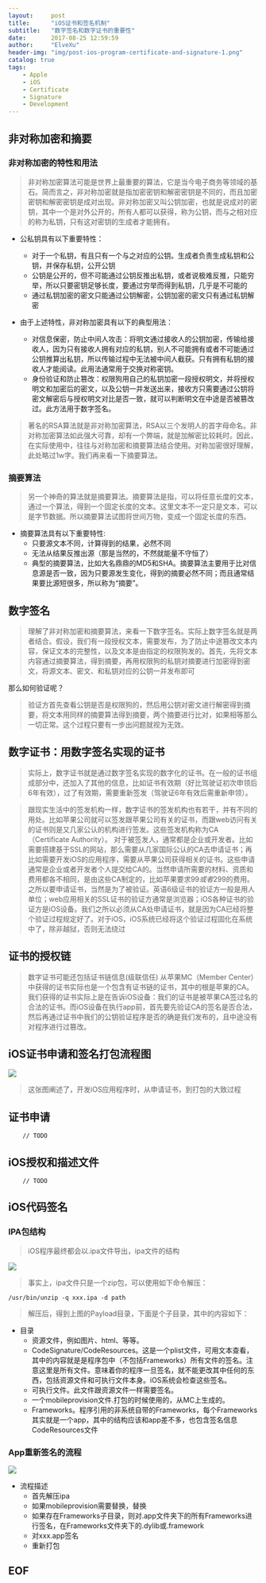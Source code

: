 ```yaml
---
layout:     post
title:      "iOS证书和签名机制"
subtitle:   "数字签名和数字证书的重要性"
date:       2017-08-25 12:59:59
author:     "ElveXu"
header-img: "img/post-ios-program-certificate-and-signature-1.png"
catalog: true
tags:
    - Apple
    - iOS
    - Certificate
    - Signature
    - Development
---
```



## 非对称加密和摘要
### 非对称加密的特性和用法
> 非对称加密算法可能是世界上最重要的算法，它是当今电子商务等领域的基石。简而言之，非对称加密就是指加密密钥和解密密钥是不同的，而且加密密钥和解密密钥是成对出现。非对称加密又叫公钥加密，也就是说成对的密钥，其中一个是对外公开的，所有人都可以获得，称为公钥，而与之相对应的称为私钥，只有这对密钥的生成者才能拥有。

- 公私钥具有以下重要特性：
    - 对于一个私钥，有且只有一个与之对应的公钥。生成者负责生成私钥和公钥，并保存私钥，公开公钥
    - 公钥是公开的，但不可能通过公钥反推出私钥，或者说极难反推，只能穷举，所以只要密钥足够长度，要通过穷举而得到私钥，几乎是不可能的
    - 通过私钥加密的密文只能通过公钥解密，公钥加密的密文只有通过私钥解密

- 由于上述特性，非对称加密具有以下的典型用法：

    - 对信息保密，防止中间人攻击：将明文通过接收人的公钥加密，传输给接收人，因为只有接收人拥有对应的私钥，别人不可能拥有或者不可能通过公钥推算出私钥，所以传输过程中无法被中间人截获。只有拥有私钥的接收人才能阅读。此用法通常用于交换对称密钥。
    - 身份验证和防止篡改：权限狗用自己的私钥加密一段授权明文，并将授权明文和加密后的密文，以及公钥一并发送出来，接收方只需要通过公钥将密文解密后与授权明文对比是否一致，就可以判断明文在中途是否被篡改过。此方法用于数字签名。


> 著名的RSA算法就是非对称加密算法，RSA以三个发明人的首字母命名。非对称加密算法如此强大可靠，却有一个弊端，就是加解密比较耗时。因此，在实际使用中，往往与对称加密和摘要算法结合使用。对称加密很好理解，此处略过1w字。我们再来看一下摘要算法。

### 摘要算法
> 另一个神奇的算法就是摘要算法。摘要算法是指，可以将任意长度的文本，通过一个算法，得到一个固定长度的文本。这里文本不一定只是文本，可以是字节数据。所以摘要算法试图将世间万物，变成一个固定长度的东西。

- 摘要算法具有以下重要特性:
    - 只要源文本不同，计算得到的结果，必然不同
    - 无法从结果反推出源（那是当然的，不然就能量不守恒了）
    - 典型的摘要算法，比如大名鼎鼎的MD5和SHA。摘要算法主要用于比对信息源是否一致，因为只要源发生变化，得到的摘要必然不同；而且通常结果要比源短很多，所以称为“摘要”。

## 数字签名
> 理解了非对称加密和摘要算法，来看一下数字签名。实际上数字签名就是两者结合。假设，我们有一段授权文本，需要发布，为了防止中途篡改文本内容，保证文本的完整性，以及文本是由指定的权限狗发的。首先，先将文本内容通过摘要算法，得到摘要，再用权限狗的私钥对摘要进行加密得到密文，将源文本、密文、和私钥对应的公钥一并发布即可

那么如何验证呢？
> 验证方首先查看公钥是否是权限狗的，然后用公钥对密文进行解密得到摘要，将文本用同样的摘要算法得到摘要，两个摘要进行比对，如果相等那么一切正常。这个过程只要有一步出问题就视为无效。

## 数字证书：用数字签名实现的证书
> 实际上，数字证书就是通过数字签名实现的数字化的证书。在一般的证书组成部分中，还加入了其他的信息，比如证书有效期（好比驾驶证初次申领后6年有效），过了有效期，需要重新签发（驾驶证6年有效后需重新申领）。

> 跟现实生活中的签发机构一样，数字证书的签发机构也有若干，并有不同的用处。比如苹果公司就可以签发跟苹果公司有关的证书，而跟web访问有关的证书则是又几家公认的机构进行签发。这些签发机构称为CA（Certificate Authority）。
> 对于被签发人，通常都是企业或开发者。比如需要搭建基于SSL的网站，那么需要从几家国际公认的CA去申请证书；再比如需要开发iOS的应用程序，需要从苹果公司获得相关的证书。这些申请通常是企业或者开发者个人提交给CA的。当然申请所需要的材料、资质和费用都各不相同，是由这些CA制定的，比如苹果要求$99或者$299的费用。
> 之所以要申请证书，当然是为了被验证。英语6级证书的验证方一般是用人单位；web应用相关的SSL证书的验证方通常是浏览器；iOS各种证书的验证方是iOS设备。我们之所以必须从CA处申请证书，就是因为CA已经将整个验证过程规定好了。对于iOS，iOS系统已经将这个验证过程固化在系统中了，除非越狱，否则无法绕过

## 证书的授权链
> 数字证书可能还包括证书链信息(级联信任)
> 从苹果MC（Member Center）中获得的证书实际也是一个包含有证书链的证书，其中的根是苹果的CA。我们获得的证书实际上是在告诉iOS设备：我们的证书是被苹果CA签过名的合法的证书。而iOS设备在执行app前，首先要先验证CA的签名是否合法，然后再通过证书中我们的公钥验证程序是否的确是我们发布的，且中途没有对程序进行过篡改。 

## iOS证书申请和签名打包流程图

![](https://raw.githubusercontent.com/misselvexu/misselvexu.github.io/master/img/in-post/ios-program-certificate-and-sign/ios-package-flow.png)

> 这张图阐述了，开发iOS应用程序时，从申请证书，到打包的大致过程


## 证书申请
```
    // TODO
```

## iOS授权和描述文件

```
    // TODO
```


## iOS代码签名
### IPA包结构
> iOS程序最终都会以.ipa文件导出，ipa文件的结构

![](https://raw.githubusercontent.com/misselvexu/misselvexu.github.io/master/img/in-post/ios-program-certificate-and-sign/payload-st.png)

> 事实上，ipa文件只是一个zip包，可以使用如下命令解压：

`/usr/bin/unzip -q xxx.ipa -d path`


> 解压后，得到上图的Payload目录，下面是个子目录，其中的内容如下：

- 目录
    - 资源文件，例如图片、html、等等。
    - CodeSignature/CodeResources。这是一个plist文件，可用文本查看，其中的内容就是是程序包中（不包括Frameworks）所有文件的签名。注意这里是所有文件。意味着你的程序一旦签名，就不能更改其中任何的东西，包括资源文件和可执行文件本身。iOS系统会检查这些签名。
    - 可执行文件。此文件跟资源文件一样需要签名。
    - 一个mobileprovision文件.打包的时候使用的，从MC上生成的。
    - Frameworks。程序引用的非系统自带的Frameworks，每个Frameworks其实就是一个app，其中的结构应该和app差不多，也包含签名信息CodeResources文件

### App重新签名的流程

![](https://raw.githubusercontent.com/misselvexu/misselvexu.github.io/master/img/in-post/ios-program-certificate-and-sign/resign-flow.png)

- 流程描述
    - 首先解压ipa
    - 如果mobileprovision需要替换，替换
    - 如果存在Frameworks子目录，则对.app文件夹下的所有Frameworks进行签名，在Frameworks文件夹下的.dylib或.framework
    - 对xxx.app签名
    - 重新打包


## EOF


